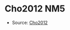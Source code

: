<a name="material" />

# Cho2012 NM5
<script type="application/ld+json">
  {
    "@context": "https://schema.org/",
    "@type": "ChemicalSubstance",
    "http://purl.org/dc/terms/conformsTo":
      {
        "@type": "CreativeWork",
        "@id": "https://bioschemas.org/profiles/ChemicalSubstance/0.4-RELEASE/"
      },
    "@id": "https://egonw.github.io/nanowiki/nanowiki192.html#material",
    "name": "Cho2012 NM5",
    "sameAs": "http://127.0.0.1/mediawiki/index.php/Special:URIResolver/Cho2012_NM5"
  }
</script>


* Source: [Cho2012](http://127.0.0.1/mediawiki/index.php/Special:URIResolver/Cho2012)
